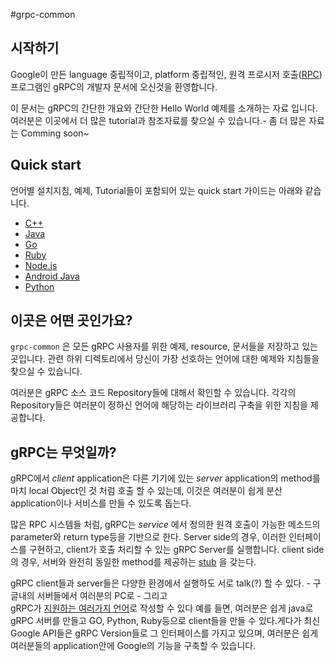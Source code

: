 #grpc-common

## 시작하기

Google이 만든 language 중립적이고, platform 중립적인, 원격 프로시저 호출([RPC](http://ko.wikipedia.org/wiki/%EC%9B%90%EA%B2%A9_%ED%94%84%EB%A1%9C%EC%8B%9C%EC%A0%80_%ED%98%B8%EC%B6%9C))프로그램인 gRPC의 개발자 문서에 오신것을 환영합니다.

이 문서는 gRPC의 간단한 개요와 간단한 Hello World 예제를 소개하는 자료 입니다. 
여러분은 이곳에서 더 많은 tutorial과 참조자료를 찾으실 수 있습니다.- 좀 더 많은 자료는 Comming soon~
 

<a name="quickstart"></a>
## Quick start
언어별 설치지침, 예제, Tutorial들이 포함되어 있는 quick start 가이드는 아래와 같습니다. 

* [C++](https://github.com/grpc/grpc-common/tree/master/cpp)
* [Java](https://github.com/grpc/grpc-common/tree/master/java)
* [Go](https://github.com/grpc/grpc-common/tree/master/go)
* [Ruby](https://github.com/grpc/grpc-common/tree/master/ruby)
* [Node.js](https://github.com/grpc/grpc-common/tree/master/node)
* [Android Java](https://github.com/grpc/grpc-common/tree/master/java/android)
* [Python](https://github.com/grpc/grpc-common/tree/master/python/helloworld)

## 이곳은 어떤 곳인가요?

`grpc-common` 은 모든 gRPC 사용자를 위한 예제, resource, 문서들을 저장하고 있는 곳입니다. 관련 하위 디렉토리에서 당신이 가장 선호하는 언어에 대한 예제와 지침들을 찾으실 수 있습니다.

여러분은 gRPC 소스 코드 Repository들에 대해서 확인할 수 있습니다. 각각의 Repository들은 여러분이 정하신 언어에 해당하는 라이브러리 구축을 위한 지침을 제공합니다.


## gRPC는 무엇일까?

gRPC에서 *client* application은 다른 기기에 있는 *server* application의 method를 마치 local Object인 것 처럼 호출 할 수 있는데, 이것은 여러분이 쉽게 분산 application이나 서비스를 만들 수 있도록 돕는다. 

많은 RPC 시스템들 처럼, gRPC는 *service* 에서 정의한 원격 호출이 가능한 메소드의 parameter와 return type등을 기반으로 한다.
Server side의 경우, 이러한 인터페이스를 구현하고, client가 호출 처리할 수 있는 gRPC Server를 실행합니다.
client side의 경우, 서버와 완전히 동일한 method를 제공하는 [stub](http://ko.wikipedia.org/wiki/%EB%A9%94%EC%86%8C%EB%93%9C_%EC%8A%A4%ED%85%81) 을 갖는다. 

<!--TODO: diagram-->

gRPC client들과 server들은 다양한 환경에서 실행하도 서로 talk(?) 할 수 있다. - 구글내의 서버들에서 여러분의 PC로 - 그리고  
 gRPC가 [지원하는 여러가지 언어](#quickstart)로 작성할 수 있다 
예를 들면, 여러분은 쉽게 java로 gRPC 서버를 만들고 GO, Python, Ruby등으로 client들을 만들 수 있다.게다가 최신 Google API들은 gRPC Version들로 그 인터페이스를 가지고 있으며, 여러분은 쉽게 여러분들의 application안에 Google의 기능을 구축할 수 있습니다.


